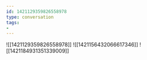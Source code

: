 ```yaml
---
id: 1421129359826558978
type: conversation
tags:
- 
---
```

![[1421129359826558978]]
![[1421156432066617346]]
![[1421184931351339009]]

